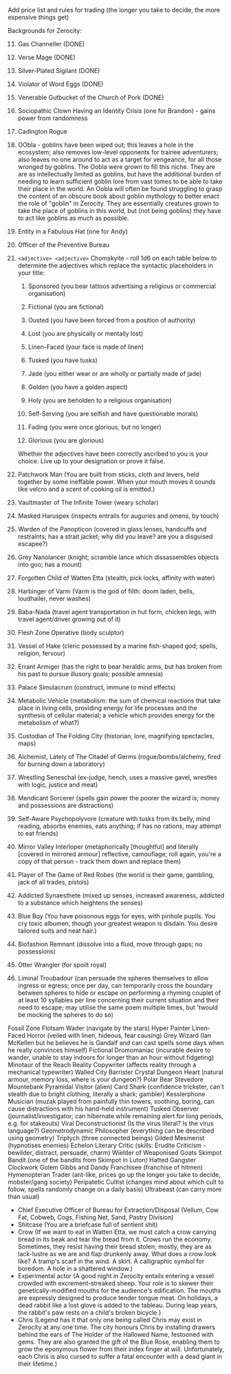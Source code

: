 Add price list and rules for trading (the longer you take to decide, the more expensive things get)

Backgrounds for Zerocity:

11. Gas Channeller (DONE)
12. Verse Mage (DONE)
13. Silver-Plated Sigilant (DONE)
14. Violator of Word Eggs (DONE)
15. Venerable Gutbucket of the Church of Pork (DONE)

16. Sociopathic Clown Having an Identity Crisis (one for Brandon) - gains power from randomness
21. Cadington Rogue
22. OObla - goblins have been wiped out; this leaves a hole in the ecosystem; also removes low-level opponents for trainee adventurers; also leaves no one around to act as a target for vengeance, for all those wronged by goblins. The Oobla were grown to fill this niche. They are are as intellectually limited as goblins, but have the additional burden of needing to learn sufficient goblin lore from vast tomes to be able to take their place in the world. An Oobla will often be found struggling to grasp the content of an obscure book about goblin mythology to better enact the role of "goblin" in Zerocity. They are essentially creatures grown to take the place of goblins in this world, but (not being goblins) they have to act like goblins as much as possible.
23. Entity in a Fabulous Hat (one for Andy)
24. Officer of the Preventive Bureau
25. `<adjective> <adjective>` Chomskyite - roll 1d6 on each table below to determine the adjectives which replace the syntactic placeholders in your title:

    1. Sponsored (you bear tattoos advertising a religious or commercial organisation)
    2. Fictional (you are fictional)
    3. Ousted (you have been forced from a position of authority)
    4. Lost (you are physically or mentally lost)
    5. Linen-Faced (your face is made of linen)
    6. Tusked (you have tusks)

    1. Jade (you either wear or are wholly or partially made of jade)
    2. Golden (you have a golden aspect)
    3. Holy (you are beholden to a religious organisation)
    4. Self-Serving (you are selfish and have questionable morals)
    5. Fading (you were once glorious, but no longer)
    6. Glorious (you are glorious)

    Whether the adjectives have been correctly ascribed to you is your choice. Live up to your designation or prove it false.

26. Patchwork Man (You are built from sticks, cloth and levers, held together by some ineffable power. When your mouth moves it sounds like velcro and a scent of cooking oil is emitted.)
31. Vaultmaster of The Infinite Tower (weary scholar)
32. Masked Haruspex (inspects entrails for auguries and omens, by touch)
33. Warden of the Panopticon (covered in glass lenses, handcuffs and restraints; has a strait jacket; why did you leave? are you a disguised escapee?)
34. Grey Nanolancer (knight; scramble lance which dissassembles objects into goo; has a mount)
35. Forgotten Child of Watten Etta (stealth, pick locks, affinity with water)
36. Harbinger of Varm (Varm is the god of filth: doom laden, bells, loudhailer, never washes)
41. Baba-Nada (travel agent transportation in hut form, chicken legs, with travel agent/driver growing out of it)
42. Flesh Zone Operative (body sculptor)
43. Vessel of Hake (cleric possessed by a marine fish-shaped god; spells, religion, fervour)
44. Errant Armiger (has the right to bear heraldic arms, but has broken from his past to pursue illusory goals; possible amnesia)
45. Palace Simulacrum (construct, immune to mind effects)
46. Metabolic Vehicle (metabolism: the sum of chemical reactions that take place in living cells, providing energy for life processes and the synthesis of cellular material; a vehicle which provides energy for the metabolism of what?)
51. Custodian of The Folding City (historian, lore, magnifying spectacles, maps)
52. Alchemist, Lately of The Citadel of Germs (rogue/bombs/alchemy, fired for burning down a laboratory)
53. Wrestling Seneschal (ex-judge, hench, uses a massive gavel, wrestles with logic, justice and meat)
54. Mendicant Sorcerer (spells gain power the poorer the wizard is; money and possessions are distractions)
55. Self-Aware Psychopolyvore (creature with tusks from its belly, mind reading, absorbs enemies, eats anything; if has no rations, may attempt to eat friends)
56. Mirror Valley Interloper (metaphorically [thoughtful] and literally [covered in mirrored armour] reflective, camouflage; roll again, you're a copy of that person - track them down and replace them)
61. Player of The Game of Red Robes (the world is their game, gambling, jack of all trades, pistols)
62. Addicted Synaesthete (mixed up senses, increased awareness, addicted to a substance which heightens the senses)
63. Blue Boy (You have poisonous eggs for eyes, with pinhole pupils. You cry toxic albumen, though your greatest weapon is disdain. You desire tailored suits and neat hair.)
64. Biofashion Remnant (dissolve into a fluid, move through gaps; no possessions)
65. Otter Wrangler (for spoilt royal)
66. Liminal Troubadour (can persuade the spheres themselves to allow ingress or egress; once per day, can temporarily cross the boundary between spheres to hide or escape on performing a rhyming couplet of at least 10 syllables per line concerning their current situation and their need to escape; may utilise the same poem multiple times, but 'twould be mocking the spheres to do so)


Fossil Zone Flotsam Wader (navigate by the stars)
Hyper Painter
Linen-Faced Horror (veiled with linen, hideous, fear causing)
Grey Wizard (Ian McKellen but he believes he is Gandalf and can cast spells some days when he really convinces himself)
Fictional Dromomaniac (incurable desire to wander, unable to stay indoors for longer than an hour without fidgeting)
Minotaur of the Reach
Reality Copywriter (affects reality through a mechanical typewriter)
Walled City Barrister
Crystal Dungeon Heart (natural armour, memory loss, where is your dungeon?)
Polar Bear Stevedore
Mountebank
Pyramidal Visitor (alien)
Card Shark (confidence trickster, can't stealth due to bright clothing, literally a shark; gambler)
Kesslerphone Musician (muzak played from painfully thin towers, soothing, boring, can cause distractions with his hand-held instrument)
Tusked Observer (journalist/investigator; can hibernate while remaining alert for long periods, e.g. for stakeouts)
Viral Deconstructionist (Is the virus literal? Is the virus language?)
Geometrodynamic Philosopher (everything can be described using geometry)
Triptych (three connected beings)
Gilded Mesmerist (hypnotises enemies)
Echelon
Literary Critic (skills: Erudite Criticism - bewilder, distract, persuade, charm)
Wielder of Weaponised Goats
Skimpot Bandit (one of the bandits from Skimpot in Luton)
Hatted Gangster
Clockwork Golem
Gibbs and Dandy Franchisee (franchise of hitmen)
Hymenopteran Trader (ant-like, prices go up the longer you take to decide, mobster/gang society)
Peripatetic Cultist (changes mind about which cult to follow, spells randomly change on a daily basis)
Ultrabeast (can carry more than usual)

* Chief Executive Officer of Bureau for Extraction/Disposal (Vellum, Cow Fat, Cobweb, Cogs, Fishing Net, Sand, Pastry Division)
* Shitcase (You are a briefcase full of sentient shit)
* Crow (If we want to eat in Watten Etta, we must catch a crow carrying bread in its beak and tear the bread from it. Crows run the economy. Sometimes, they resist having their bread stolen; mostly, they are as lack-lustre as we are and flap drunkenly away. What does a crow look like? A tramp's scarf in the wind. A skirt. A calligraphic symbol for boredom. A hole in a shattered window.)
* Experimental actor (A good night in Zerocity entails entering a vessel crowded with excrement-streaked sheep. Your role is to skewer their genetically-modified mouths for the audience's edification. The mouths are expressly designed to produce tender tongue meat. On holidays, a dead rabbit like a lost glove is added to the tableau. During leap years, the rabbit's paw rests on a child's broken bicycle.)
* Chris (Legend has it that only one being called Chris may exist in Zerocity at any one time. The city honours Chris by installing drawers behind the ears of The Holder of the Hallowed Name, festooned with gems. They are also granted the gift of the Blue Rose, enabling them to grow the eponymous flower from their index finger at will. Unfortunately, each Chris is also cursed to suffer a fatal encounter with a dead giant in their lifetime.)
